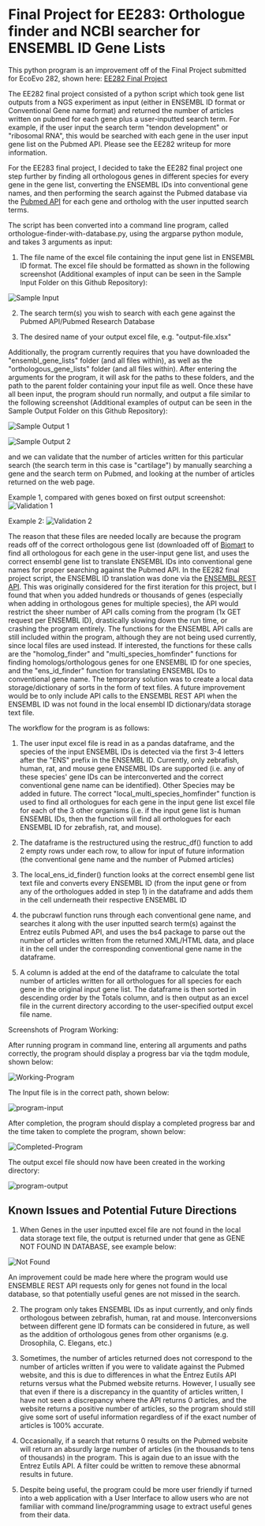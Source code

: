 # Final Project for EE283: Orthologue finder and NCBI searcher for ENSEMBL ID Gene Lists

This python program is an improvement off of the Final Project submitted for EcoEvo 282, shown here: [EE282 Final Project](https://github.com/pnayak93/ee282/blob/main/Final_Project_Writeup.md)

The EE282 final project consisted of a python script which took gene list outputs from a NGS experiment as input (either in ENSEMBL ID format or Conventional Gene name format) and returned the number of articles written on pubmed for each gene plus a user-inputted search term. For example, if the user input the search term "tendon development" or "ribosomal RNA", this would be searched with each gene in the user input gene list on the Pubmed API. Please see the EE282 writeup for more information.

For the EE283 final project, I decided to take the EE282 final project one step further by finding all orthologous genes in different species for every gene in the gene list, converting the ENSEMBL IDs into conventional gene names, and then performing the search against the Pubmed database via the [Pubmed API](https://www.ncbi.nlm.nih.gov/books/NBK25501/) for each gene and ortholog with the user inputted search terms.

The script has been converted into a command line program, called orthologue-finder-with-database.py, using the argparse python module, and takes 3 arguments as input:   

1) The file name of the excel file containing the input gene list in ENSEMBL ID format. The excel file should be formatted as shown in the following screenshot (Additional examples of input can be seen in the Sample Input Folder on this Github Repository):

![Sample Input](/Screenshots/Cartilage-Input.PNG)

2) The search term(s) you wish to search with each gene against the Pubmed API/Pubmed Research Database

3) The desired name of your output excel file, e.g. "output-file.xlsx"

Additionally, the program currently requires that you have downloaded the "ensembl_gene_lists" folder (and all files within), as well as the "orthologous_gene_lists" folder (and all files within). After entering the arguments for the program, it will ask for the paths to these folders, and the path to the parent folder containing your input file as well. Once these have all been input, the program should run normally, and output a file similar to the following screenshot (Additional examples of output can be seen in the Sample Output Folder on this Github Repository):

![Sample Output 1](/Screenshots/Cartilage-Output-1.PNG)

![Sample Output 2](/Screenshots/Cartilage-Output-2.PNG)

and we can validate that the number of articles written for this particular search (the search term in this case is "cartilage") by manually searching a gene and the search term on Pubmed, and looking at the number of articles returned on the web page.

Example 1, compared with genes boxed on first output screenshot:
![Validation 1](/Screenshots/Validation-1.PNG)

Example 2:
![Validation 2](/Screenshots/Validation-2.PNG)

The reason that these files are needed locally are because the program reads off of the correct orthologous gene list (downloaded off of [Biomart](https://www.ensembl.org/biomart/martview/a2d7e8d51d4d452d497f784ce4a5be89) to find all orthologous for each gene in the user-input gene list, and uses the correct ensembl gene list to translate ENSEMBL IDs into conventional gene names for proper searching against the Pubmed API. In the EE282 final project script, the ENSEMBL ID translation was done via the [ENSEMBL REST API](https://rest.ensembl.org/). This was originally considered for the first iteration for this project, but I found that when you added hundreds or thousands of genes (especially when adding in orthologous genes for multiple species), the API would restrict the sheer number of API calls coming from the program (1x GET request per ENSEMBL ID), drastically slowing down the run time, or crashing the program entirely. The functions for the ENSEMBL API calls are still included within the program, although they are not being used currently, since local files are used instead. If interested, the functions for these calls are the "homolog_finder" and "multi_species_homfinder" functions for finding homologs/orthologous genes for one ENSEMBL ID for one species, and the "ens_id_finder" function for translating ENSEMBL IDs to conventional gene name.  The temporary solution was to create a local data storage/dictionary of sorts in the form of text files. A future improvement would be to only include API calls to the ENSEMBL REST API when the ENSEMBL ID was not found in the local ensembl ID dictionary/data storage text file.


The workflow for the program is as follows:

1) The user input excel file is read in as a pandas dataframe, and the species of the input ENSEMBL IDs is detected via the first 3-4 letters after the "ENS" prefix in the ENSEMBL ID. Currently, only zebrafish, human, rat, and mouse gene ENSEMBL IDs are supported (i.e. any of these species' gene IDs can be interconverted and the correct conventional gene name can be identified). Other Species may be added in future. The correct "local_multi_species_homfinder" function is used to find all orthologues for each gene in the input gene list excel file for each of the 3 other organisms (i.e. if the input gene list is human ENSEMBL IDs, then the function will find all orthologues for each ENSEMBL ID for zebrafish, rat, and mouse).

2) The dataframe is the restructured using the restruc_df() function to add 2 empty rows under each row, to allow for input of future information (the conventional gene name and the number of Pubmed articles)

3) The local_ens_id_finder() function looks at the correct ensembl gene list text file and converts every ENSEMBL ID (from the input gene or from any of the orthologues added in step 1) in the dataframe and adds them in the cell underneath their respective ENSEMBL ID

4) the pubcrawl function runs through each conventional gene name, and searches it along with the user inputted search term(s) against the Entrez eutils Pubmed API, and uses the bs4 package to parse out the number of articles written from the returned XML/HTML data, and place it in the cell under the corresponding conventional gene name in the dataframe.

5) A column is added at the end of the dataframe to calculate the total number of articles written for all orthologues for all species for each gene in the original input gene list. The dataframe is then sorted in descending order by the Totals column, and is then output as an excel file in the current directory according to the user-specified output excel file name.


Screenshots of Program Working:


After running program in command line, entering all arguments and paths correctly, the program should display a progress bar via the tqdm module, shown below:

![Working-Program](/Screenshots/program_working.PNG)

The Input file is in the correct path, shown below:

![program-input](/Screenshots/program_input.PNG)

After completion, the program should display a completed progress bar and the time taken to complete the program, shown below:

![Completed-Program](/Screenshots/program_completed.PNG)

The output excel file should now have been created in the working directory:

![program-output](/Screenshots/program_output.PNG)

## Known Issues and Potential Future Directions

1) When Genes in the user inputted excel file are not found in the local data storage text file, the output is returned under that gene as GENE NOT FOUND IN DATABASE, see example below:

![Not Found](/Screenshots/Genes_not_found.PNG)

An improvement could be made here where the program would use ENSEMBLE REST API requests only for genes not found in the local database, so that potentially useful genes are not missed in the search.

2) The program only takes ENSEMBL IDs as input currently, and only finds orthologous between zebrafish, human, rat and mouse. Interconversions between different gene ID formats can be considered in future, as well as the addition of orthologous genes from other organisms (e.g. Drosophila, C. Elegans, etc.)

3) Sometimes, the number of articles returned does not correspond to the number of articles written if you were to validate against the Pubmed website, and this is due to differences in what the Entrez Eutils API returns versus what the Pubmed website returns. However, I usually see that even if there is a discrepancy in the quantity of articles written, I have not seen a discrepancy where the API returns 0 articles, and the website returns a positive number of articles, so the program should still give some sort of useful information regardless of if the exact number of articles is 100% accurate.

4) Occasionally, if a search that returns 0 results on the Pubmed website will return an absurdly large number of articles (in the thousands to tens of thousands) in the program. This is again due to an issue with the Entrez Eutils API. A filter could be written to remove these abnormal results in future.

5) Despite being useful, the program could be more user friendly if turned into a web application with a User Interface to allow users who are not familiar with command line/programming usage to extract useful genes from their data.










